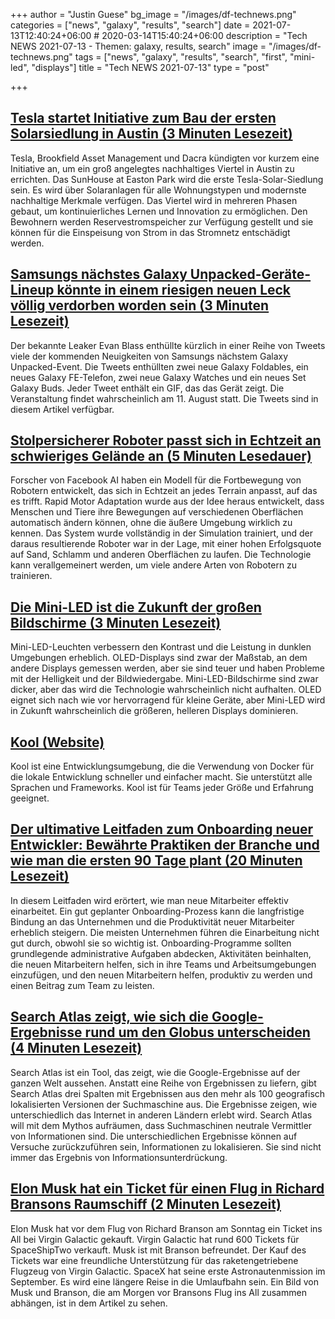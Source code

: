 +++
author = "Justin Guese"
bg_image = "/images/df-technews.png"
categories = ["news", "galaxy", "results", "search"]
date = 2021-07-13T12:40:24+06:00 # 2020-03-14T15:40:24+06:00
description = "Tech NEWS 2021-07-13 - Themen: galaxy, results, search"
image = "/images/df-technews.png"
tags = ["news", "galaxy", "results", "search", "first", "mini-led", "displays"]
title = "Tech NEWS 2021-07-13"
type = "post"

+++

## [Tesla startet Initiative zum Bau der ersten Solarsiedlung in Austin (3 Minuten Lesezeit)](https://www.fox7austin.com/news/tesla-launches-initiative-to-build-first-solar-neighborhood-in-austin)

 Tesla, Brookfield Asset Management und Dacra kündigten vor kurzem eine Initiative an, um ein groß angelegtes nachhaltiges Viertel in Austin zu errichten. Das SunHouse at Easton Park wird die erste Tesla-Solar-Siedlung sein. Es wird über Solaranlagen für alle Wohnungstypen und modernste nachhaltige Merkmale verfügen. Das Viertel wird in mehreren Phasen gebaut, um kontinuierliches Lernen und Innovation zu ermöglichen. Den Bewohnern werden Reservestromspeicher zur Verfügung gestellt und sie können für die Einspeisung von Strom in das Stromnetz entschädigt werden.

## [Samsungs nächstes Galaxy Unpacked-Geräte-Lineup könnte in einem riesigen neuen Leck völlig verdorben worden sein (3 Minuten Lesezeit)](https://www.theverge.com/2021/7/11/22572858/samsung-galaxy-unpacked-2021-leak-evan-blass-galaxy-z-fold-flip-3-s21-fe-watch-4-buds-2-date)

 Der bekannte Leaker Evan Blass enthüllte kürzlich in einer Reihe von Tweets viele der kommenden Neuigkeiten von Samsungs nächstem Galaxy Unpacked-Event. Die Tweets enthüllten zwei neue Galaxy Foldables, ein neues Galaxy FE-Telefon, zwei neue Galaxy Watches und ein neues Set Galaxy Buds. Jeder Tweet enthält ein GIF, das das Gerät zeigt. Die Veranstaltung findet wahrscheinlich am 11. August statt. Die Tweets sind in diesem Artikel verfügbar.

## [Stolpersicherer Roboter passt sich in Echtzeit an schwieriges Gelände an (5 Minuten Lesedauer)](https://techcrunch.com/2021/07/09/stumble-proof-robot-adapts-to-challenging-terrain-in-real-time/)

 Forscher von Facebook AI haben ein Modell für die Fortbewegung von Robotern entwickelt, das sich in Echtzeit an jedes Terrain anpasst, auf das es trifft. Rapid Motor Adaptation wurde aus der Idee heraus entwickelt, dass Menschen und Tiere ihre Bewegungen auf verschiedenen Oberflächen automatisch ändern können, ohne die äußere Umgebung wirklich zu kennen. Das System wurde vollständig in der Simulation trainiert, und der daraus resultierende Roboter war in der Lage, mit einer hohen Erfolgsquote auf Sand, Schlamm und anderen Oberflächen zu laufen. Die Technologie kann verallgemeinert werden, um viele andere Arten von Robotern zu trainieren.

## [Die Mini-LED ist die Zukunft der großen Bildschirme (3 Minuten Lesezeit)](https://spectrum.ieee.org/consumer-electronics/audiovideo/the-miniled-is-the-future-of-big-displays)

 Mini-LED-Leuchten verbessern den Kontrast und die Leistung in dunklen Umgebungen erheblich. OLED-Displays sind zwar der Maßstab, an dem andere Displays gemessen werden, aber sie sind teuer und haben Probleme mit der Helligkeit und der Bildwiedergabe. Mini-LED-Bildschirme sind zwar dicker, aber das wird die Technologie wahrscheinlich nicht aufhalten. OLED eignet sich nach wie vor hervorragend für kleine Geräte, aber Mini-LED wird in Zukunft wahrscheinlich die größeren, helleren Displays dominieren.

## [Kool (Website)](https://kool.dev/)

 Kool ist eine Entwicklungsumgebung, die die Verwendung von Docker für die lokale Entwicklung schneller und einfacher macht. Sie unterstützt alle Sprachen und Frameworks. Kool ist für Teams jeder Größe und Erfahrung geeignet.

## [Der ultimative Leitfaden zum Onboarding neuer Entwickler: Bewährte Praktiken der Branche und wie man die ersten 90 Tage plant (20 Minuten Lesezeit)](https://codesubmit.io/blog/guide-to-onboarding-developers/)

 In diesem Leitfaden wird erörtert, wie man neue Mitarbeiter effektiv einarbeitet. Ein gut geplanter Onboarding-Prozess kann die langfristige Bindung an das Unternehmen und die Produktivität neuer Mitarbeiter erheblich steigern. Die meisten Unternehmen führen die Einarbeitung nicht gut durch, obwohl sie so wichtig ist. Onboarding-Programme sollten grundlegende administrative Aufgaben abdecken, Aktivitäten beinhalten, die neuen Mitarbeitern helfen, sich in ihre Teams und Arbeitsumgebungen einzufügen, und den neuen Mitarbeitern helfen, produktiv zu werden und einen Beitrag zum Team zu leisten.

## [Search Atlas zeigt, wie sich die Google-Ergebnisse rund um den Globus unterscheiden (4 Minuten Lesezeit)](https://gizmodo.com/search-atlas-shows-how-google-results-differ-around-the-1847274797)

 Search Atlas ist ein Tool, das zeigt, wie die Google-Ergebnisse auf der ganzen Welt aussehen. Anstatt eine Reihe von Ergebnissen zu liefern, gibt Search Atlas drei Spalten mit Ergebnissen aus den mehr als 100 geografisch lokalisierten Versionen der Suchmaschine aus. Die Ergebnisse zeigen, wie unterschiedlich das Internet in anderen Ländern erlebt wird. Search Atlas will mit dem Mythos aufräumen, dass Suchmaschinen neutrale Vermittler von Informationen sind. Die unterschiedlichen Ergebnisse können auf Versuche zurückzuführen sein, Informationen zu lokalisieren. Sie sind nicht immer das Ergebnis von Informationsunterdrückung.

## [Elon Musk hat ein Ticket für einen Flug in Richard Bransons Raumschiff (2 Minuten Lesezeit)](https://www.theverge.com/2021/7/12/22573850/elon-musk-richard-branson-spaceplane-virgin-galactic)

 Elon Musk hat vor dem Flug von Richard Branson am Sonntag ein Ticket ins All bei Virgin Galactic gekauft. Virgin Galactic hat rund 600 Tickets für SpaceShipTwo verkauft. Musk ist mit Branson befreundet. Der Kauf des Tickets war eine freundliche Unterstützung für das raketengetriebene Flugzeug von Virgin Galactic. SpaceX hat seine erste Astronautenmission im September. Es wird eine längere Reise in die Umlaufbahn sein. Ein Bild von Musk und Branson, die am Morgen vor Bransons Flug ins All zusammen abhängen, ist in dem Artikel zu sehen.

